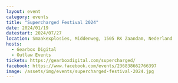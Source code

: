 ```yaml
---
layout: event
category: events
title: "Supercharged Festival 2024"
date: 2024/01/19
datestart: 2024/07/27
location: Smaakexplosies, Middenweg, 1505 RK Zaandam, Nederland
hosts:
  - Gearbox Digital
  - Outlaw Events
tickets: https://gearboxdigital.com/supercharged/
facebook: https://www.facebook.com/events/236838662766397
image: /assets/img/events/supercharged-festival-2024.jpg
---
```

